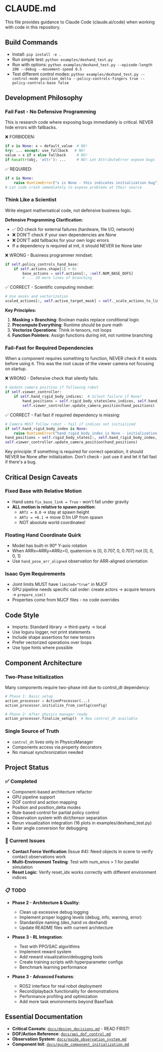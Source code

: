 # CLAUDE.md

This file provides guidance to Claude Code (claude.ai/code) when working with code in this repository.

## Build Commands
- Install: `pip install -e .`
- Run simple test: `python examples/dexhand_test.py`
- Run with options: `python examples/dexhand_test.py --episode-length 200 --debug --movement-speed 0.5`
- Test different control modes: `python examples/dexhand_test.py --control-mode position_delta --policy-controls-fingers true --policy-controls-base false`

## Development Philosophy

### Fail Fast - No Defensive Programming
This is research code where exposing bugs immediately is critical. NEVER hide errors with fallbacks.

❌ FORBIDDEN:
```python
if x is None: x = default_value  # NO!
try: ... except: use_fallback   # NO!
value = x if x else fallback     # NO!
if hasattr(obj, 'attr'): ...     # NO! Let AttributeError expose bugs
```

✅ REQUIRED:
```python
if x is None:
    raise RuntimeError("x is None - this indicates initialization bug")
# Let code crash immediately to expose problems at their source
```

### Think Like a Scientist
Write elegant mathematical code, not defensive business logic.

**Defensive Programming Clarification:**
- ✅ DO check for external failures (hardware, file I/O, network)
- ❌ DON'T check if your own dependencies are None
- ❌ DON'T add fallbacks for your own logic errors
- If a dependency is required at init, it should NEVER be None later

❌ WRONG - Business programmer mindset:
```python
if self.policy_controls_hand_base:
    if self.actions.shape[1] > 0:
        base_actions = self.actions[:, :self.NUM_BASE_DOFS]
        # ... 20 more lines of branching
```

✅ CORRECT - Scientific computing mindset:
```python
# Use masks and vectorization
scaled_actions[:, self.active_target_mask] = self._scale_actions_to_limits(actions)
```

**Key Principles:**
1. **Masking > Branching**: Boolean masks replace conditional logic
2. **Precompute Everything**: Runtime should be pure math
3. **Vectorize Operations**: Think in tensors, not loops
4. **Function Pointers**: Assign functions during init, not runtime branching

### Fail-Fast for Required Dependencies
When a component requires something to function, NEVER check if it exists before using it. This was the root cause of the viewer camera not focusing on startup.

❌ WRONG - Defensive check that silently fails:
```python
# Update camera position if following robot
if self.viewer_controller:
    if self.hand_rigid_body_indices:  # Silent failure if None!
        hand_positions = self.rigid_body_states[env_indices, self.hand_rigid_body_indices, :3]
        self.viewer_controller.update_camera_position(hand_positions)
```

✅ CORRECT - Fail fast if required dependency is missing:
```python
# Camera MUST follow robot - fail if indices not initialized
if self.hand_rigid_body_index is None:
    raise RuntimeError("hand_rigid_body_index is None - initialization failed")
hand_positions = self.rigid_body_states[:, self.hand_rigid_body_index, :3]
self.viewer_controller.update_camera_position(hand_positions)
```

Key principle: If something is required for correct operation, it should NEVER be None after initialization. Don't check - just use it and let it fail fast if there's a bug.

## Critical Design Caveats

### Fixed Base with Relative Motion
- Hand uses `fix_base_link = True` - won't fall under gravity
- **ALL motion is relative to spawn position**:
  - `ARTz = 0.0` → stay at spawn height
  - `ARTz = +0.1` → move 0.1m UP from spawn
  - NOT absolute world coordinates!

### Floating Hand Coordinate Quirk
- Model has built-in 90° Y-axis rotation
- When ARRx=ARRy=ARRz=0, quaternion is [0, 0.707, 0, 0.707] not [0, 0, 0, 1]
- Use `hand_pose_arr_aligned` observation for ARR-aligned orientation

### Isaac Gym Requirements
- Joint limits MUST have `limited="true"` in MJCF
- GPU pipeline needs specific call order: create actors → acquire tensors → `prepare_sim()`
- Properties come from MJCF files - no code overrides

## Code Style
- Imports: Standard library → third-party → local
- Use loguru logger, not print statements
- Include shape assertions for new tensors
- Prefer vectorized operations over loops
- Use type hints where possible

## Component Architecture

### Two-Phase Initialization
Many components require two-phase init due to control_dt dependency:
```python
# Phase 1: Basic setup
action_processor = ActionProcessor(...)
action_processor.initialize_from_config(config)

# Phase 2: After physics manager ready
action_processor.finalize_setup()  # Now control_dt available
```

### Single Source of Truth
- `control_dt` lives only in PhysicsManager
- Components access via property decorators
- No manual synchronization needed

## Project Status

### ✅ Completed
- Component-based architecture refactor
- GPU pipeline support
- DOF control and action mapping
- Position and position_delta modes
- Rule-based control for partial policy control
- Observation system with dict/tensor separation
- Rerun visualization integration (16 plots in examples/dexhand_test.py)
- Euler angle conversion for debugging

### 🔧 Current Issues
- **Contact Force Verification** (Issue #4): Need objects in scene to verify contact observations work
- **Multi-Environment Testing**: Test with num_envs > 1 for parallel simulation
- **Reset Logic**: Verify reset_idx works correctly with different environment indices

### 📋 TODO
- **Phase 2 - Architecture & Quality**:
  - Clean up excessive debug logging
  - Implement proper logging levels (debug, info, warning, error)
  - Standardize naming (dex_hand vs dexhand)
  - Update README files with current architecture

- **Phase 3 - RL Integration**:
  - Test with PPO/SAC algorithms
  - Implement reward system
  - Add reward visualization/debugging tools
  - Create training scripts with hyperparameter configs
  - Benchmark learning performance

- **Phase 3 - Advanced Features**:
  - ROS2 interface for real robot deployment
  - Record/playback functionality for demonstrations
  - Performance profiling and optimization
  - Add more task environments beyond BaseTask

## Essential Documentation
- **Critical Caveats**: [`docs/design_decisions.md`](docs/design_decisions.md) - READ FIRST!
- **DOF/Action Reference**: [`docs/api_dof_control.md`](docs/api_dof_control.md)
- **Observation System**: [`docs/guide_observation_system.md`](docs/guide_observation_system.md)
- **Component Init**: [`docs/guide_component_initialization.md`](docs/guide_component_initialization.md)
